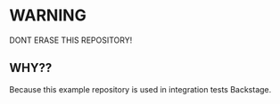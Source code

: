 # WARNING

DONT ERASE THIS REPOSITORY!

## WHY??

Because this example repository is used in integration tests Backstage. 
